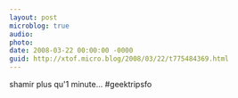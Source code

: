 ```yaml
---
layout: post
microblog: true
audio: 
photo: 
date: 2008-03-22 00:00:00 -0000
guid: http://xtof.micro.blog/2008/03/22/t775484369.html
---
```

shamir plus qu'1  minute...  #geektripsfo
